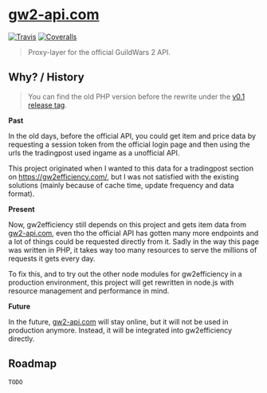 # [gw2-api.com](https://gw2-api.com)

[![Travis](https://img.shields.io/travis/gw2efficiency/gw2-api.com.svg?style=flat-square)](https://travis-ci.org/gw2efficiency/gw2-api.com)
[![Coveralls](https://img.shields.io/coveralls/gw2efficiency/gw2-api.com/master.svg?style=flat-square)](https://coveralls.io/github/gw2efficiency/gw2-api.com?branch=master)

> Proxy-layer for the official GuildWars 2 API.

## Why? / History

> You can find the old PHP version before the rewrite under the [v0.1 release tag](https://github.com/queicherius/gw2-api/tree/v0.1).

**Past**

In the old days, before the official API, you could get item and price data
by requesting a session token from the official login page and then using the urls the tradingpost
used ingame as a unofficial API. 

This project originated when
I wanted to this data for a tradingpost section on https://gw2efficiency.com/, but I was not satisfied with the existing solutions (mainly because of cache time, update frequency and data format).

**Present**

Now, gw2efficiency still depends on this project and gets item data from [gw2-api.com](https://gw2-api.com), even tho the official API
has gotten many more endpoints and a lot of things could be requested directly from it. Sadly in the way this page was written in PHP, it takes way too many resources to serve the millions of requests it gets every day. 

To fix this, and to try out the other node modules for gw2efficiency in a production environment, this project will get rewritten in node.js with resource management and performance in mind.

**Future**

In the future, [gw2-api.com](https://gw2-api.com) will stay online, but it will not be used in production anymore. Instead, it will be integrated into gw2efficiency directly.

## Roadmap

`TODO`
